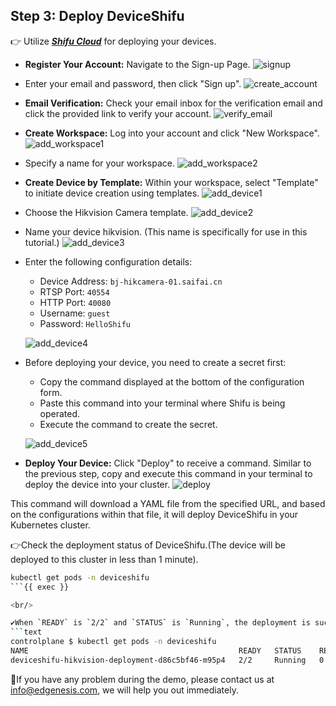 ## Step 3: Deploy DeviceShifu

👉 Utilize [***Shifu Cloud***](https://shifucloud.testing.shifu.dev/) for deploying your devices.

- **Register Your Account:** Navigate to the Sign-up Page.
![signup](https://raw.githubusercontent.com/ryougi-shiky/killercoda-shifu-demo/main/images/English_deploy_screenshots/signup.png)
- Enter your email and password, then click "Sign up".
![create_account](https://raw.githubusercontent.com/ryougi-shiky/killercoda-shifu-demo/main/images/English_deploy_screenshots/create_account.png)
- **Email Verification:** Check your email inbox for the verification email and click the provided link to verify your account.
![verify_email](https://raw.githubusercontent.com/ryougi-shiky/killercoda-shifu-demo/main/images/English_deploy_screenshots/verify_email.png)
- **Create Workspace:** Log into your account and click "New Workspace".
![add_workspace1](https://raw.githubusercontent.com/ryougi-shiky/killercoda-shifu-demo/main/images/English_deploy_screenshots/add_workspace1.png)
- Specify a name for your workspace.
![add_workspace2](https://raw.githubusercontent.com/ryougi-shiky/killercoda-shifu-demo/main/images/English_deploy_screenshots/add_workspace2.png)
- **Create Device by Template:** Within your workspace, select "Template" to initiate device creation using templates.
![add_device1](https://raw.githubusercontent.com/ryougi-shiky/killercoda-shifu-demo/main/images/English_deploy_screenshots/create_device1.png)
- Choose the Hikvision Camera template.
![add_device2](https://raw.githubusercontent.com/ryougi-shiky/killercoda-shifu-demo/main/images/English_deploy_screenshots/create_device2.png)
- Name your device hikvision. (This name is specifically for use in this tutorial.)
![add_device3](https://raw.githubusercontent.com/ryougi-shiky/killercoda-shifu-demo/main/images/English_deploy_screenshots/create_device3.png)
- Enter the following configuration details:
  - Device Address: `bj-hikcamera-01.saifai.cn`
  - RTSP Port: `40554`
  - HTTP Port: `40080`
  - Username: `guest`
  - Password: `HelloShifu`

  ![add_device4](https://raw.githubusercontent.com/ryougi-shiky/killercoda-shifu-demo/main/images/English_deploy_screenshots/create_device4.png)

- Before deploying your device, you need to create a secret first:
  - Copy the command displayed at the bottom of the configuration form.
  - Paste this command into your terminal where Shifu is being operated.
  - Execute the command to create the secret.

  ![add_device5](https://raw.githubusercontent.com/ryougi-shiky/killercoda-shifu-demo/main/images/English_deploy_screenshots/create_device5.png)

- **Deploy Your Device:** Click "Deploy" to receive a command. Similar to the previous step, copy and execute this command in your terminal to deploy the device into your cluster.
![deploy](https://raw.githubusercontent.com/ryougi-shiky/killercoda-shifu-demo/main/images/English_deploy_screenshots/deploy.png)

This command will download a YAML file from the specified URL, and based on the configurations within that file, it will deploy DeviceShifu in your Kubernetes cluster.

👉Check the deployment status of DeviceShifu.(The device will be deployed to this cluster in less than 1 minute).

```bash
kubectl get pods -n deviceshifu
```{{ exec }}

<br/>

✔️When `READY` is `2/2` and `STATUS` is `Running`, the deployment is successfull.
```text
controlplane $ kubectl get pods -n deviceshifu
NAME                                               READY   STATUS    RESTARTS   AGE
deviceshifu-hikvision-deployment-d86c5bf46-m95p4   2/2     Running   0          24s
```

🔔If you have any problem during the demo, please contact us at [info@edgenesis.com](mailto:info@edgenesis.com), we will help you out immediately.
